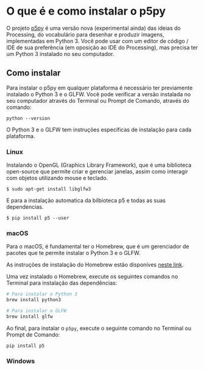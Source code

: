 # O que é e como instalar o p5py

O projeto [p5py](https://github.com/p5py/p5) é uma versão nova (experimental ainda) das ideias do Processing, do vocabulário para desenhar e produzir imagens, implementadas em Python 3. Você pode usar com um editor de código / IDE de sua preferência (em oposição ao IDE do Processing), mas precisa ter um Python 3 instalado no seu computador.

## Como instalar

Para instalar o p5py em qualquer plataforma é necessário ter previamente instalado o Python 3 e o GLFW. Você pode verificar a versão instalada no seu computador através do Terminal ou Prompt de Comando, através do comando:

```
python --version
```

O Python 3 e o GLFW tem instruções específicas de instalação para cada plataforma.

### Linux

Instalando o OpenGL (Graphics Library Framework), que é uma biblioteca open-source que permite criar e gerenciar janelas, assim como interagir com objetos utilizando mouse e teclado.

```
$ sudo apt-get install libglfw3
```

E para a instalação automatica da bilbioteca p5 e todas as suas dependencias.

```
$ pip install p5 --user
```

### macOS

Para o macOS, é fundamental ter o Homebrew, que é um gerenciador de pacotes que te permite instalar o Python 3 e o GLFW.

As instruções de instalação do Homebrew estão disponíves [neste link](https://brew.sh/index_pt-br).

Uma vez instalado o Homebrew, execute os seguintes comandos no Terminal para instalação das dependências:

```sh
# Para instalar o Python 3
brew install python3

# Para instalar o GLFW
brew install glfw
```

Ao final, para instalar o `p5py`, execute o seguinte comando no Terminal ou Prompt de Comando: 

```
pip install p5
```

### Windows


 
